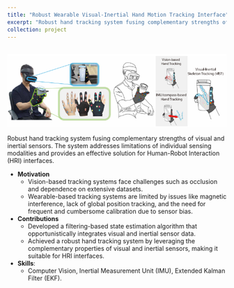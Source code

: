 ```yaml
---
title: "Robust Wearable Visual-Inertial Hand Motion Tracking Interface"
excerpt: "Robust hand tracking system fusing complementary strengths of visual and inertial sensors. The system addresses limitations of individual sensing modalities and provides an effective solution for Human-Robot Interaction (HRI) interfaces.<img src='/images/vist.png'>"
collection: project
---
```


<br/><img src='/images/vist.png'><br/>

Robust hand tracking system fusing complementary strengths of visual and inertial sensors. The system addresses limitations of individual sensing modalities and provides an effective solution for Human-Robot Interaction (HRI) interfaces.

* **Motivation**
    * Vision-based tracking systems face challenges such as occlusion and dependence on extensive datasets.
    * Wearable-based tracking systems are limited by issues like magnetic interference, lack of global position tracking, and the need for frequent and cumbersome calibration due to sensor bias.
* **Contributions**
    * Developed a filtering-based state estimation algorithm that opportunistically integrates visual and inertial sensor data.
    * Achieved a robust hand tracking system by leveraging the complementary properties of visual and inertial sensors, making it suitable for HRI interfaces.
* **Skills**:
    * Computer Vision, Inertial Measurement Unit (IMU), Extended Kalman Filter (EKF).
